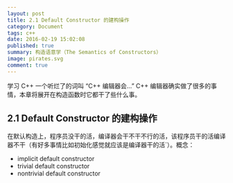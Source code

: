 ```yaml
---
layout: post
title: 2.1 Default Constructor 的建构操作
category: Document
tags: c++
date: 2016-02-19 15:02:08
published: true
summary: 构造语意学（The Semantics of Constructors）
image: pirates.svg
comment: true
---
```


学习 C++ 一个听烂了的词叫 “C++ 编辑器会...” C++ 编辑器确实做了很多的事情，本章将展开在构造函数时它都干了些什么事。

## 2.1 Default Constructor 的建构操作

在默认构造上，程序员没干的活，编译器会干不干不行的活，该程序员干的活编译器不干（有好多事情比如初始化感觉就应该是编译器干的活`）。概念：

- implicit default constructor
- trivial default constructor
- nontrivial default constructor

